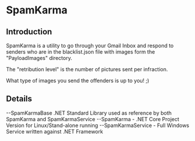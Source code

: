 # SpamKarma

## Introduction

SpamKarma is a utility to go through your Gmail Inbox and respond to senders who are in the blacklist.json file with images form the "PayloadImages" directory.

The "retribution level" is the number of pictures sent per infraction.

What type of images you send the offenders is up to you! ;)

## Details
--SpamKarmaBase .NET Standard Library used as reference by both SpamKarma and SpamKarmaService
--SpamKarma - .NET Core Project Version for Linux/Stand-alone running
--SpamKarmaService - Full Windows Service written against .NET Framework


